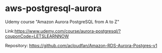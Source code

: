 # aws-postgresql-aurora
Udemy course "Amazon Aurora PostgreSQL from A to Z"


Link:https://www.udemy.com/course/aurora-postgresql/?couponCode=LETSLEARNNOW

Repository: https://github.com/acloudfan/Amazon-RDS-Aurora-Postgres-v1
